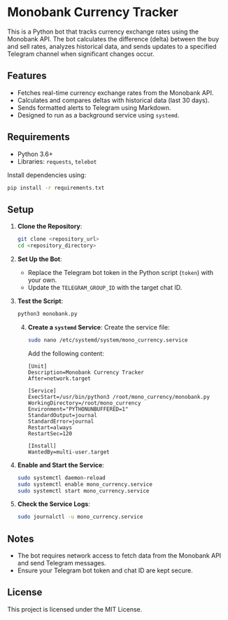 # Monobank Currency Tracker

This is a Python bot that tracks currency exchange rates using the Monobank API. The bot calculates the difference (delta) between the buy and sell rates, analyzes historical data, and sends updates to a specified Telegram channel when significant changes occur.

## Features
- Fetches real-time currency exchange rates from the Monobank API.
- Calculates and compares deltas with historical data (last 30 days).
- Sends formatted alerts to Telegram using Markdown.
- Designed to run as a background service using `systemd`.

## Requirements
- Python 3.6+
- Libraries: `requests`, `telebot`

Install dependencies using:
```bash
pip install -r requirements.txt
```

## Setup

1. **Clone the Repository**:
   ```bash
   git clone <repository_url>
   cd <repository_directory>
   ```

2. **Set Up the Bot**:
   - Replace the Telegram bot token in the Python script (`token`) with your own.
   - Update the `TELEGRAM_GROUP_ID` with the target chat ID.

3. **Test the Script**:
   ```bash
   python3 monobank.py
   ```

   4. **Create a `systemd` Service**:
    Create the service file:
        ```bash
        sudo nano /etc/systemd/system/mono_currency.service
        ```
       Add the following content:
        ```
        [Unit]
        Description=Monobank Currency Tracker
        After=network.target

        [Service]
        ExecStart=/usr/bin/python3 /root/mono_currency/monobank.py
        WorkingDirectory=/root/mono_currency
        Environment="PYTHONUNBUFFERED=1"
        StandardOutput=journal
        StandardError=journal
        Restart=always
        RestartSec=120

        [Install]
        WantedBy=multi-user.target
        ```

5. **Enable and Start the Service**:
   ```bash
   sudo systemctl daemon-reload
   sudo systemctl enable mono_currency.service
   sudo systemctl start mono_currency.service
   ```

6. **Check the Service Logs**:
   ```bash
   sudo journalctl -u mono_currency.service
   ```

## Notes
- The bot requires network access to fetch data from the Monobank API and send Telegram messages.
- Ensure your Telegram bot token and chat ID are kept secure.

## License
This project is licensed under the MIT License.
